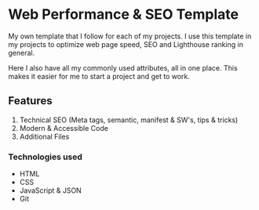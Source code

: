 # Web Performance & SEO Template
My own template that I follow for each of my projects. I use this template in my projects to optimize web page speed, SEO and Lighthouse ranking in general.

Here I also have all my commonly used attributes, all in one place. This makes it easier for me to start a project and get to work.

## Features

1. Technical SEO (Meta tags, semantic, manifest & SW's, tips & tricks)
2. Modern & Accessible Code
3. Additional Files

### Technologies used

* HTML
* CSS
* JavaScript & JSON
* Git